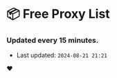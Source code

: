 # :package: Free Proxy List
### Updated every 15 minutes.

- Last updated: `2024-08-21 21:21`

:heart:
